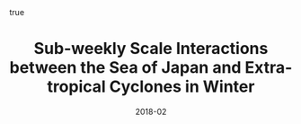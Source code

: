 ---
title: Sub-weekly Scale Interactions between the Sea of Japan and Extra-tropical Cyclones in Winter
event: Ocean Sciences Meeting 2018
event_url: https://www.agu.org/Ocean-Sciences-Meeting

location: Oregon Convection Center
address:
#  street: 450 Serra Mall
  city: Portland
  region: Oregon
#  postcode: '94305'
  country: United States

summary:
abstract: ""

# Talk start and end times.
#   End time can optionally be hidden by prefixing the line with `#`.
date: "2018-02"
#date_end: "2018-02-18"
all_day: false

# Schedule page publish date (NOT talk date).
publishDate: "2018-02-12"

authors: [Ning Zhao, Shinsuke Iwasaki, Atsuhiko Isobe, and Masaru Yamamoto]
tags: [oral]

# Is this a featured talk? (true/false)
featured: false


#links:
#- icon: twitter
#  icon_pack: fab
#  name: Follow
#  url: https://twitter.com/georgecushen
url_code: ""
url_pdf: ""
url_slides: ""
url_video: ""


# Enable math on this page?
math: true
---
